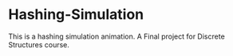 # Hashing-Simulation
This is a hashing simulation animation. A Final project for Discrete Structures course. 
